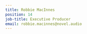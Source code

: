 ```yaml
---
title: Robbie MacInnes
position: 14
job-title: Executive Producer
email: robbie.macinnes@novel.audio
---
```


